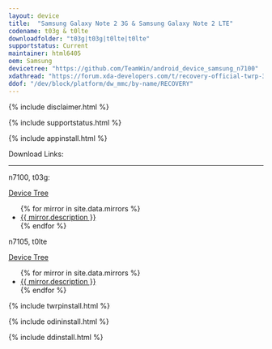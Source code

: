 ```yaml
---
layout: device
title:  "Samsung Galaxy Note 2 3G & Samsung Galaxy Note 2 LTE"
codename: t03g & t0lte
downloadfolder: "t03g|t03g|t0lte|t0lte"
supportstatus: Current
maintainer: html6405
oem: Samsung
devicetree: "https://github.com/TeamWin/android_device_samsung_n7100"
xdathread: "https://forum.xda-developers.com/t/recovery-official-twrp-3-6-0_9-0-t03g-n7100-t0lte-n7105.4263819/post-84858941"
ddof: "/dev/block/platform/dw_mmc/by-name/RECOVERY"
---
```


{% include disclaimer.html %}

{% include supportstatus.html %}

{% include appinstall.html %}

<div class='page-heading'>Download Links:</div>
<hr />
<p class="text">n7100, t03g:</p>
<a href="https://github.com/TeamWin/android_device_samsung_n7100">Device Tree</a>
<ul>
{% for mirror in site.data.mirrors %}
  <li>
    <a href="{{ mirror.baseurl }}t03g">
      {{ mirror.description }}
    </a>
  </li>
{% endfor %}
</ul>
<p class="text">n7105, t0lte</p>
<a href="https://github.com/TeamWin/android_device_samsung_t0lte">Device Tree</a>
<ul>
{% for mirror in site.data.mirrors %}
  <li>
    <a href="{{ mirror.baseurl }}t0lte">
      {{ mirror.description }}
    </a>
  </li>
{% endfor %}
</ul>

{% include twrpinstall.html %}

{% include odininstall.html %}

{% include ddinstall.html %}
